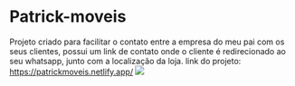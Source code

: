 # Patrick-moveis
Projeto criado para facilitar o contato entre a empresa do meu pai com os seus clientes, possui um link de contato onde o cliente é redirecionado ao seu whatsapp,
junto com a localização da loja. link do projeto: https://patrickmoveis.netlify.app/
<img src= "assets/images/patrickmoveis.netlify.app_.png">
